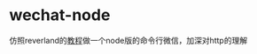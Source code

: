 # wechat-node

仿照reverland的[教程](http://reverland.org/javascript/2016/01/15/webchat-user-bot/)做一个node版的命令行微信，加深对http的理解
